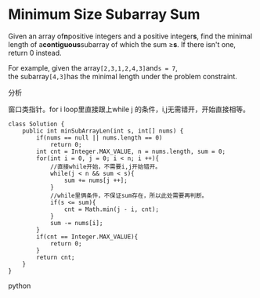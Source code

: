 # Minimum Size Subarray Sum

Given an array of**n**positive integers and a positive integer**s**, find the minimal length of a**contiguous**subarray of which the sum ≥**s**. If there isn't one, return 0 instead.

For example, given the array`[2,3,1,2,4,3]`and`s = 7`,  
the subarray`[4,3]`has the minimal length under the problem constraint.

分析

窗口类指针。for i loop里直接跟上while j 的条件，i,j无需错开，开始直接相等。

```text
class Solution {
    public int minSubArrayLen(int s, int[] nums) {
        if(nums == null || nums.length == 0)
            return 0;
        int cnt = Integer.MAX_VALUE, n = nums.length, sum = 0;
        for(int i = 0, j = 0; i < n; i ++){
            //直接while开始，不需要i,j开始错开。
            while(j < n && sum < s){               
                sum += nums[j ++];                            
            }
            //while里俩条件，不保证sum存在，所以此处需要再判断。
            if(s <= sum){
                cnt = Math.min(j - i, cnt);
            }            
            sum -= nums[i];
        }
        if(cnt == Integer.MAX_VALUE){
            return 0;
        }
        return cnt;
    }
}
```

python

